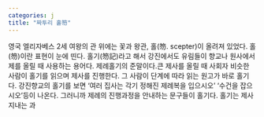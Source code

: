 ```yaml
---
categories: j
title: "짜투리 홀笏"
---
```

영국 엘리자베스 2세 여왕의 관 위에는 꽃과 왕관, 홀(笏. scepter)이 올려져 있었다. 홀(笏)이란 표현이 눈에 띤다. 홀기(笏記)라고 해서 강진에서도 유림들이 향교나 원사에서 제를 올릴 때 사용하는 용어다. 제례홀기의 준말이다.큰 제사를 올릴 때 사회자 비슷한 사람이 홀기를 읽으며 제사를 진행한다. 그 사람이 단계에 따라 읽는 원고가 바로 홀기다. 강진향교의 홀기를 보면 ‘여러 집사는 각기 정해진 제례복을 입으시오’ ‘수건을 잡으시오’등이 나온다. 그러니까 제례의 진행과정을 안내하는 문구들이 홀기다. 홀기는 제사 지내는 과